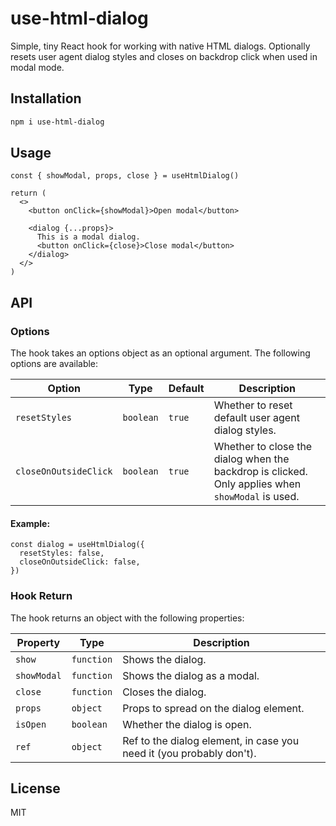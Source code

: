 # use-html-dialog

Simple, tiny React hook for working with native HTML dialogs. Optionally resets user agent dialog styles and closes on backdrop click when used in modal mode.

## Installation

```bash
npm i use-html-dialog
```

## Usage

```tsx
const { showModal, props, close } = useHtmlDialog()

return (
  <>
    <button onClick={showModal}>Open modal</button>

    <dialog {...props}>
      This is a modal dialog.
      <button onClick={close}>Close modal</button>
    </dialog>
  </>
)
```

## API

### Options

The hook takes an options object as an optional argument. The following options are available:

| Option                | Type      | Default | Description                                                                                      |
| --------------------- | --------- | ------- | ------------------------------------------------------------------------------------------------ |
| `resetStyles`         | `boolean` | `true`  | Whether to reset default user agent dialog styles.                                               |
| `closeOnOutsideClick` | `boolean` | `true`  | Whether to close the dialog when the backdrop is clicked. Only applies when `showModal` is used. |

#### Example:

```tsx
const dialog = useHtmlDialog({
  resetStyles: false,
  closeOnOutsideClick: false,
})
```

### Hook Return

The hook returns an object with the following properties:

| Property    | Type       | Description                                                          |
| ----------- | ---------- | -------------------------------------------------------------------- |
| `show`      | `function` | Shows the dialog.                                                    |
| `showModal` | `function` | Shows the dialog as a modal.                                         |
| `close`     | `function` | Closes the dialog.                                                   |
| `props`     | `object`   | Props to spread on the dialog element.                               |
| `isOpen`    | `boolean`  | Whether the dialog is open.                                          |
| `ref`       | `object`   | Ref to the dialog element, in case you need it (you probably don't). |

## License

MIT
